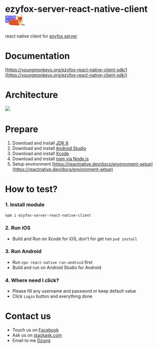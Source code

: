 # ezyfox-server-react-native-client <img src="https://github.com/youngmonkeys/ezyfox-server/blob/master/logo.png" width="64" />

react native client for [ezyfox server](https://github.com/youngmonkeys/ezyfox-server)

# Documentation

[https://youngmonkeys.org/ezyfox-react-native-client-sdk/](https://youngmonkeys.org/ezyfox-react-native-client-sdk/)

# Architecture

<img src="https://raw.githubusercontent.com/youngmonkeys/ezyfox-server-react-native-client/master/images/react-native-sdk.png" />

# Prepare

1. Download and install [JDK 8](https://www.oracle.com/java/technologies/javase/javase-jdk8-downloads.html)
2. Download and install [Android Studio](https://developer.android.com/studio)
3. Download and install [Xcode](https://developer.apple.com/xcode/)
4. Download and install [npm via Node.js](https://nodejs.org/en/download/)
5. Setup environment [https://reactnative.dev/docs/environment-setup](https://reactnative.dev/docs/environment-setup)

# How to test?

### 1. Install module

```
npm i ezyfox-server-react-native-client
```

### 2. Run iOS

- Build and Run on Xcode for iOS, don't for get run `pod install`

### 3. Run Android

- Run `npx react-native run-android` first
- Build and run on Android Studio for Android

### 4. Where need I click?

- Please fill any username and password or keep default value
- Click `Login` button and everything done

# Contact us

- Touch us on [Facebook](https://www.facebook.com/youngmonkeys.org)
- Ask us on [stackask.com](https://stackask.com)
- Email to me [Dzung](mailto:itprono3@gmail.com)
